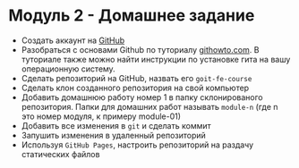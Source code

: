 # Модуль 2 - Домашнее задание

- Создать аккаунт на [GitHub](https://github.com/)
- Разобраться с основами Github по туториалу [githowto.com](https://githowto.com/ru). В туториале также можно найти инструкции по установке гита на вашу операционную систему.
- Сделать репозиторий на GitHub, назвать его `goit-fe-course`
- Сделать клон созданного репозитория на свой компьютер
- Добавить домашнюю работу номер 1 в папку склонированого репозитория. Папки для домашних работ называть `module-n` (где n это номер модуля, к примеру module-01)
- Добавить все изменения в `git` и сделать коммит
- Запушить изменения в удаленный репозиторий
- Используя `GitHub Pages`, настроить репозиторий на раздачу статических файлов
